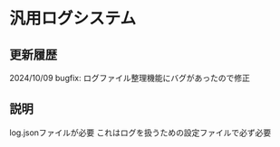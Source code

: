 # 汎用ログシステム

## 更新履歴
2024/10/09
bugfix: ログファイル整理機能にバグがあったので修正

## 説明

log.jsonファイルが必要
これはログを扱うための設定ファイルで必ず必要

